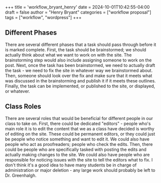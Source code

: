 +++
title = 'workflow_bryant_henry'
date = 2024-10-01T10:42:55-04:00
draft = false
author = "Henry Bryant"
categories = ["workflow proposal"]
tags = ["workflow", "wordpress"]
+++
## Different Phases

There are several different phases that a task should pass through before it is marked complete. First, the task should be brainstormed; we should actually think about what we want to work on with the site. The brainstorming step would also include assigning someone to work on the post. Next, once the task has been brainstormed, we need to actually draft the task - we need to fix the site in whatever way we brainstormed about. Then, someone should look over the fix and make sure that it meets what was discussed in the brainstorming and publish it if it meets these outlines. Finally, the task can be implemented, or published to the site, or displayed, or whatever. 

## Class Roles

There are several roles that would be beneficial for different people in our class to take on. First, there could be dedicated "editors" - people who's main role it is to edit the content that we as a class have decided is worthy of editing on the site. These could be permanent editors, or they could just be people who notice something and want to edit it. We could also have people who act as proofreaders; people who check the edits. Then, there could be people who are specifically tasked with posting the edits and actually making changes to the site. We could also have people who are responsible for noticing issues with the site to tell the editors what to fix. I don't think it's a good idea to have many students be in charge of administration or major deletion - any large work should probably be left to Dr. Greenhalgh. 
